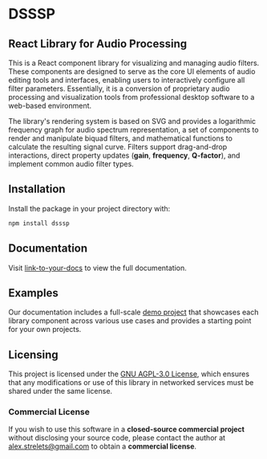 # DSSSP

## React Library for Audio Processing

This is a React component library for visualizing and managing audio filters. These components are designed to serve as the core UI elements of audio editing tools and interfaces, enabling users to interactively configure all filter parameters. Essentially, it is a conversion of proprietary audio processing and visualization tools from professional desktop software to a web-based environment.

The library's rendering system is based on SVG and provides a logarithmic frequency graph for audio spectrum representation, a set of components to render and manipulate biquad filters, and mathematical functions to calculate the resulting signal curve. Filters support drag-and-drop interactions, direct property updates (**gain**, **frequency**, **Q-factor**), and implement common audio filter types.

## Installation

Install the package in your project directory with:

```bash
npm install dsssp
```

## Documentation

Visit [link-to-your-docs](link-to-your-docs) to view the full documentation.

## Examples

Our documentation includes a full-scale [demo project](link-to-your-demo) that showcases each library component across various use cases and provides a starting point for your own projects.

## Licensing

This project is licensed under the [GNU AGPL-3.0 License](LICENSE), which ensures that any modifications or use of this library in networked services must be shared under the same license.

### Commercial License

If you wish to use this software in a **closed-source commercial project** without disclosing your source code, please contact the author at [alex.strelets@gmail.com](mailto:alex.strelets@gmail.com) to obtain a **commercial license**.
